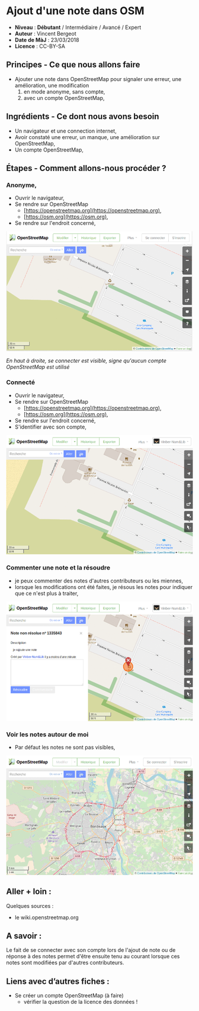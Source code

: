# Ajout d'une note dans OSM

- **Niveau** : **Débutant** / Intermédiaire / Avancé / Expert
- **Auteur** : Vincent Bergeot
- **Date de MàJ** : 23/03/2018
- **Licence** : CC-BY-SA

## Principes - Ce que nous allons faire

- Ajouter une note dans OpenStreetMap pour signaler une erreur, une amélioration, une modification
    1. en mode anonyme, sans compte,
    2. avec un compte OpenStreetMap,

## Ingrédients - Ce dont nous avons besoin

- Un navigateur et une connection internet,
- Avoir constaté une erreur, un manque, une amélioration sur OpenStreetMap,
- Un compte OpenStreetMap,


## Étapes - Comment allons-nous procéder ?

### Anonyme,

- Ouvrir le navigateur,
- Se rendre sur OpenStreetMap
    - [https://openstreetmap.org](https://openstreetmap.org),
    - [https://osm.org](https://osm.org),
- Se rendre sur l'endroit concerné,

![](medias/osm-ajout-note/note-1.gif)

*En haut à droite, se connecter est visible, signe qu'aucun compte OpenStreetMap est utilisé*

### Connecté

- Ouvrir le navigateur,
- Se rendre sur OpenStreetMap
    - [https://openstreetmap.org](https://openstreetmap.org),
    - [https://osm.org](https://osm.org),
- Se rendre sur l'endroit concerné,
- S'identifier avec son compte,

![](medias/osm-ajout-note/note-2.gif)

### Commenter une note et la résoudre

- je peux commenter des notes d'autres contributeurs ou les miennes,
- lorsque les modifications ont été faites, je résous les notes pour indiquer que ce n'est plus à traiter,

![](medias/osm-ajout-note/note-3.gif)

### Voir les notes autour de moi

- Par défaut les notes ne sont pas visibles,

![](medias/osm-ajout-note/note-4.gif)



## Aller + loin : 
Quelques sources : 

- le wiki.openstreetmap.org

## A savoir : 

Le fait de se connecter avec son compte lors de l'ajout de note ou de réponse à des notes permet d'être ensuite tenu au courant lorsque ces notes sont modifiées par d'autres contributeurs.

## Liens avec d’autres fiches : 

- Se créer un compte OpenStreetMap (à faire)
    - vérifier la question de la licence des données !

